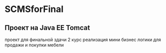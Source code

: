 # SCMSforFinal
## Проект на Java EE Tomcat 
проект для финальной здачи 2 курс 
реализация мини бизнес логики для продажи и покупки мебели
